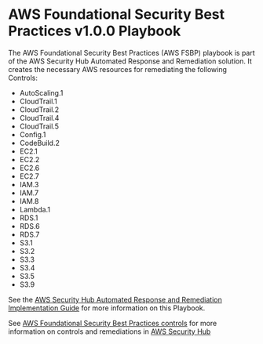 # AWS Foundational Security Best Practices v1.0.0 Playbook

The AWS Foundational Security Best Practices (AWS FSBP) playbook is part of the AWS Security Hub Automated Response and Remediation solution. It creates the necessary AWS resources for remediating the following Controls:

* AutoScaling.1
* CloudTrail.1
* CloudTrail.2
* CloudTrail.4
* CloudTrail.5
* Config.1
* CodeBuild.2
* EC2.1
* EC2.2
* EC2.6
* EC2.7
* IAM.3
* IAM.7
* IAM.8
* Lambda.1
* RDS.1
* RDS.6
* RDS.7
* S3.1
* S3.2
* S3.3
* S3.4
* S3.5
* S3.9
  
See the [AWS Security Hub Automated Response and Remediation Implementation Guide](https://docs.aws.amazon.com/solutions/latest/automated-security-response-on-aws/welcome.html) for more information on this Playbook.

See [AWS Foundational Security Best Practices controls](https://docs.aws.amazon.com/securityhub/latest/userguide/securityhub-standards-fsbp-controls.html) for more information on controls and remediations in [AWS Security Hub](https://aws.amazon.com/security-hub)